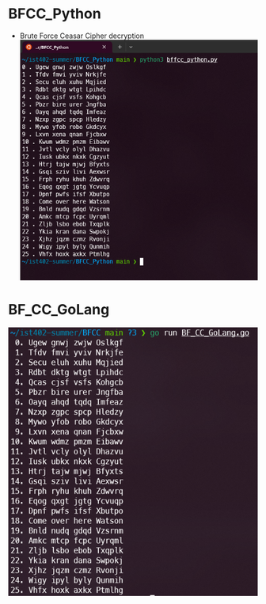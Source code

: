 # BFCC_Python
* Brute Force Ceasar Cipher decryption
![Drag Racing](python.png)

# BF_CC_GoLang
![Drag Racing](golang.png)
